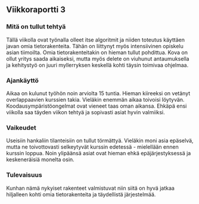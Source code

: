 ## Viikkoraportti 3

### Mitä on tullut tehtyä
Tällä viikolla ovat työnalla olleet itse algoritmit ja niiden toteutus käyttäen javan omia tietorakenteita. Tähän on liittynyt myös intensiivinen opiskelu asian tiimoilta. Omia tietorakenteitakin on hieman tullut pohdittua. Kova on ollut yritys saada aikaiseksi, mutta myös delete on viuhunut antaumuksella ja kehitystyö on juuri myllerryksen keskellä kohti täysin toimivaa ohjelmaa.
### Ajankäyttö
Aikaa on kulunut työhön noin arviolta 15 tuntia. Hieman kiireeksi on vetänyt overlappaavien kurssien takia. Vieläkin enemmän aikaa toivoisi löytyvän. Koodausympäristöongelmat ovat vieneet taas oman aikansa. Ehkäpä ensi viikolla saa täyden viikon tehtyä ja sopivasti asiat hyvin valmiiksi.

### Vaikeudet
Useisiin hankaliin tilanteisiin on tullut törmättyä. Vieläkin moni asia epäselvä, mutta ne toivottovasti selkeytyvät kurssin edetessä - mielellään ennen kurssin loppua. Noin ylipäänsä asiat ovat hieman ehkä epäjärjestyksessä ja keskeneräisiä monelta osin. 

### Tulevaisuus
Kunhan nämä nykyiset rakenteet valmistuvat niin siitä on hyvä jatkaa hiljalleen kohti omia tietorakenteita ja täydellistä järjestelmää.
